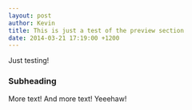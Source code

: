 ```yaml
---
layout: post
author: Kevin
title: This is just a test of the preview section
date: 2014-03-21 17:19:00 +1200
---
```


Just testing!

### Subheading

More text! And more text! Yeeehaw!